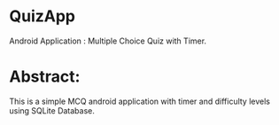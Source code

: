# QuizApp
Android Application : Multiple Choice Quiz with Timer.
# Abstract:
This is a simple MCQ android application with timer and difficulty levels using SQLite Database.
